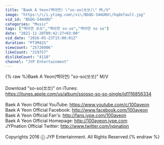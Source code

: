 ```yaml
---
title: "Baek A Yeon(백아연) \"so-so(쏘쏘)\" M\/V"
image: "https:\/\/i.ytimg.com\/vi\/BbQG-S4mU0U\/hqdefault.jpg"
vid_id: "BbQG-S4mU0U"
categories: "Music"
tags: ["백아연 쏘쏘","백아연 so-so","백아연 so so"]
date: "2021-11-20T09:42:27+03:00"
vid_date: "2016-05-23T15:00:01Z"
duration: "PT3M42S"
viewcount: "25726006"
likeCount: "219757"
dislikeCount: "4118"
channel: "JYP Entertainment"
---
```

{% raw %}Baek A Yeon(백아연) &quot;so-so(쏘쏘)&quot; M/V<br /><br />Download &quot;so-so(쏘쏘)&quot; on iTunes:<br /><a rel="nofollow" target="blank" href="https://itunes.apple.com/us/album/ssosso-so-so-single/id1116856334">https://itunes.apple.com/us/album/ssosso-so-so-single/id1116856334</a><br /><br />Baek A Yeon Official YouTube: <a rel="nofollow" target="blank" href="https://www.youtube.com/c/100ayeon">https://www.youtube.com/c/100ayeon</a><br />Baek A Yeon Official Facebook: <a rel="nofollow" target="blank" href="http://www.facebook.com/100ayeon">http://www.facebook.com/100ayeon</a><br />Baek A Yeon Official Fan's: <a rel="nofollow" target="blank" href="http://fans.jype.com/100ayeon">http://fans.jype.com/100ayeon</a><br />Baek A Yeon Official Homepage: <a rel="nofollow" target="blank" href="http://100ayeon.jype.com">http://100ayeon.jype.com</a><br />JYPnation Official Twitter: <a rel="nofollow" target="blank" href="http://www.twitter.com/jypnation">http://www.twitter.com/jypnation</a><br /><br />Copyrights 2016 ⓒ JYP Entertainment. All Rights Reserved.{% endraw %}
